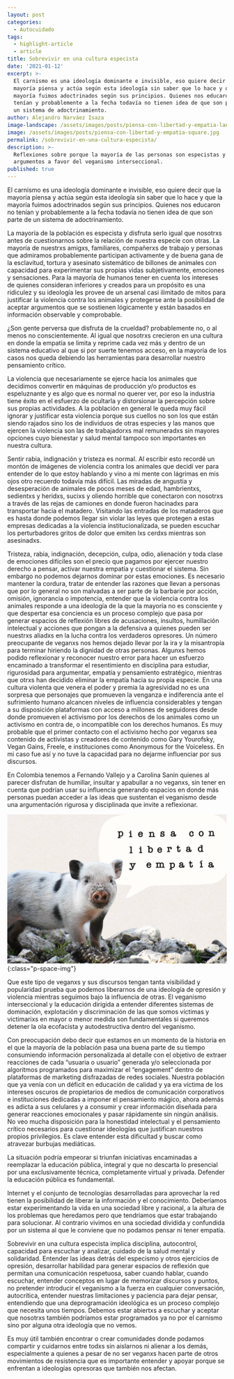 ```yaml
---
layout: post
categories:
  - Autocuidado
tags:
  - highlight-article
  - article
title: Sobrevivir en una cultura especista
date: '2021-01-12'
excerpt: >-
  El carnismo es una ideología dominante e invisible, eso quiere decir que la
  mayoría piensa y actúa según esta ideología sin saber que lo hace y que la
  mayoría fuimos adoctrinados según sus principios. Quienes nos educaron no
  tenían y probablemente a la fecha todavía no tienen idea de que son parte de
  un sistema de adoctrinamiento.
author: Alejandro Narváez Isaza
image-landscape: /assets/images/posts/piensa-con-libertad-y-empatia-landscape.jpg
image: /assets/images/posts/piensa-con-libertad-y-empatia-square.jpg
permalink: /sobrevivir-en-una-cultura-especista/
description: >-
  Reflexiones sobre porque la mayoría de las personas son especistas y
  argumentos a favor del veganismo interseccional.
published: true
---
```

El carnismo es una ideología dominante e invisible, eso quiere decir que la mayoría piensa y actúa según esta ideología sin saber que lo hace y que la mayoría fuimos adoctrinados según sus principios. Quienes nos educaron no tenían y probablemente a la fecha todavía no tienen idea de que son parte de un sistema de adoctrinamiento.

La mayoría de la población es especista y disfruta serlo igual que nosotrxs antes de cuestionarnos sobre la relación de nuestra especie con otras. La mayoría de nuestrxs amigxs, familiares, compañerxs de trabajo y personas que admiramos probablemente participan activamente y de buena gana de la esclavitud, tortura y asesinato sistemático de billones de animales con capacidad para experimentar sus propias vidas subjetivamente, emociones y sensaciones. Para la mayoría de humanos tener en cuenta los intereses de quienes consideran inferiores y creados para un propósito es una ridiculez y su ideología les provee de un arsenal casi ilimitado de mitos para justificar la violencia contra los animales y protegerse ante la posibilidad de aceptar argumentos que se sostienen lógicamente y están basados en información observable y comprobable.

¿Son gente perversa que disfruta de la crueldad? probablemente no, o al menos no conscientemente. Al igual que nosotrxs crecieron en una cultura en donde la empatía se limita y reprime cada vez más y dentro de un sistema educativo al que si por suerte tenemos acceso, en la mayoría de los casos nos queda debiendo las herramientas para desarrollar nuestro pensamiento crítico.

La violencia que necesariamente se ejerce hacia los animales que decidimos convertir en máquinas de producción y/o productos es espeluznante y es algo que es normal no querer ver, por eso la industria tiene éxito en el esfuerzo de ocultarla y distorsionar la percepción sobre sus propias actividades. A la población en general le queda muy fácil ignorar y justificar esta violencia porque sus cuellos no son los que están siendo rajados sino los de individuos de otras especies y las manos que ejercen la violencia son las de trabajadorxs mal remuneradxs sin mayores opciones cuyo bienestar y salud mental tampoco son importantes en nuestra cultura.

Sentir rabia, indignación y tristeza es normal. Al escribir esto recordé un montón de imágenes de violencia contra los animales que decidí ver para entender de lo que estoy hablando y vino a mi mente con lágrimas en mis ojos otro recuerdo todavía más difícil. Las miradas de angustia y desesperación de animales de pocos meses de edad, hambrientxs, sedientxs y heridxs, sucixs y oliendo horrible que conectaron con nosotrxs a través de las rejas de camiones en donde fueron hacinadxs para transportar hacia el matadero. Visitando las entradas de los mataderos que es hasta donde podemos llegar sin violar las leyes que protegen a estas empresas dedicadas a la violencia institucionalizada, se pueden escuchar los perturbadores gritos de dolor que emiten lxs cerdxs mientras son asesinadxs.

Tristeza, rabia, indignación, decepción, culpa, odio, alienación y toda clase de emociones difíciles son el precio que pagamos por ejercer nuestro derecho a pensar, activar nuestra empatía y cuestionar el sistema. Sin embargo no podemos dejarnos dominar por estas emociones. Es necesario mantener la cordura, tratar de entender las razones que llevan a personas que por lo general no son malvadas a ser parte de la barbarie por acción, omisión, ignorancia o impotencia, entender que la violencia contra los animales responde a una ideología de la que la mayoría no es consciente y que despertar esa conciencia es un proceso complejo que pasa por generar espacios de reflexión libres de acusaciones, insultos, humillación intelectual y acciones que pongan a la defensiva a quienes pueden ser nuestrxs aliadxs en la lucha contra los verdaderos opresores. Un número preocupante de veganxs nos hemos dejado llevar por la ira y la misantropía para terminar hiriendo la dignidad de otras personas. Algunxs hemos podido reflexionar y reconocer nuestro error para hacer un esfuerzo encaminado a transformar el resentimiento en disciplina para estudiar, rigurosidad para argumentar, empatía y pensamiento estratégico, mientras que otrxs han decidido eliminar la empatía hacia su propia especie. En una cultura violenta que venera el poder y premia la agresividad no es una sorpresa que personajes que promueven la venganza e indiferencia ante el sufrimiento humano alcancen niveles de influencia considerables y tengan a su disposición plataformas con acceso a millones de seguidores desde donde promueven el activismo por los derechos de los animales como un activismo en contra de, o incompatible con los derechos humanos. Es muy probable que el primer contacto con el activismo hecho por veganxs sea contenido de activistas y creadores de contenido como Gary Yourofsky, Vegan Gains, Freele, e instituciones como Anonymous for the Voiceless. En mi caso fue así y no tuve la capacidad para no dejarme influenciar por sus discursos.

En Colombia tenemos a Fernando Vallejo y a Carolina Sanín quienes al parecer disfrutan de humillar, insultar y apabullar a no veganxs, sin tener en cuenta que podrían usar su influencia generando espacios en donde más personas puedan acceder a las ideas que sustentan el veganismo desde una argumentación rigurosa y disciplinada que invite a reflexionar.

![piensa con libertad y empatía](../assets/images/posts/piensa-con-libertad-y-empatia-landscape.jpg){:class="p-space-img"}

Que este tipo de veganxs y sus discursos tengan tanta visibilidad y popularidad prueba que podemos liberarnos de una ideología de opresión y violencia mientras seguimos bajo la influencia de otras. El veganismo interseccional y la educación dirigida a entender diferentes sistemas de dominación, explotación y discriminación de las que somos víctimas y victimarixs en mayor o menor medida son fundamentales si queremos detener la ola ecofacista y autodestructiva dentro del veganismo.

Con preocupación debo decir que estamos en un momento de la historia en el que la mayoría de la población pasa una buena parte de su tiempo consumiendo información personalizada al detalle con el objetivo de extraer reacciones de cada “usuaria o usuario” generada y/o seleccionada por algoritmos programados para maximizar el “engagement” dentro de plataformas de marketing disfrazadas de redes sociales. Nuestra población que ya venía con un déficit en educación de calidad y ya era víctima de los intereses oscuros de propietarios de medios de comunicación corporativos e instituciones dedicadas a imponer el pensamiento mágico, ahora además es adicta a sus celulares y a consumir y crear información diseñada para generar reacciones emocionales y pasar rápidamente sin ningún análisis. No veo mucha disposición para la honestidad intelectual y el pensamiento crítico necesarios para cuestionar ideologías que justifican nuestros propios privilegios. Es clave entender esta dificultad y buscar como atravezar burbujas mediáticas.

La situación podría empeorar si triunfan iniciativas encaminadas a reemplazar la educación pública, integral y que no descarta lo presencial por una exclusivamente técnica, completamente virtual y privada. Defender la educación pública es fundamental.

Internet y el conjunto de tecnologías desarrolladas para aprovechar la red tienen la posibilidad de liberar la información y el conocimiento. Deberíamos estar experimentando la vida en una sociedad libre y racional, a la altura de los problemas que heredamos pero que tendríamos que estar trabajando para solucionar. Al contrario vivimos en una sociedad dividida y confundida por un sistema al que le conviene que no podamos pensar ni tener empatía.

Sobrevivir en una cultura especista implica disciplina, autocontrol, capacidad para escuchar y analizar, cuidado de la salud mental y solidaridad. Entender las ideas detrás del especismo y otros ejercicios de opresión, desarrollar habilidad para generar espacios de reflexión que permitan una comunicación respetuosa, saber cuando hablar, cuando escuchar, entender conceptos en lugar de memorizar discursos y puntos, no pretender introducir el veganismo a la fuerza en cualquier conversación, autocrítica, entender nuestras limitaciones y paciencia para dejar pensar, entendiendo que una deprogramación ideológica es un proceso complejo que necesita unos tiempos. Debemos estar abiertxs a escuchar y aceptar que nosotrxs también podríamos estar programados ya no por el carnismo sino por alguna otra ideología que no vemos. 

Es muy útil también encontrar o crear comunidades donde podamos compartir y cuidarnos entre todxs sin aislarnos ni alienar a los demás, especialmente a quienes a pesar de no ser veganxs hacen parte de otros movimientos de resistencia que es importante entender y apoyar porque se enfrentan a ideologías opresoras que también nos afectan.
